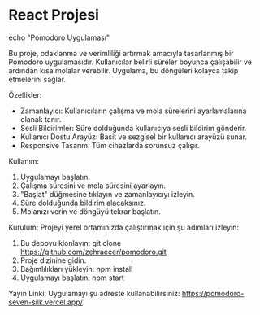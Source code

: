 # React Projesi


echo "Pomodoro Uygulaması"

Bu proje, odaklanma ve verimliliği artırmak amacıyla tasarlanmış bir Pomodoro uygulamasıdır. Kullanıcılar belirli süreler boyunca çalışabilir ve ardından kısa molalar verebilir. Uygulama, bu döngüleri kolayca takip etmelerini sağlar.

Özellikler:
- Zamanlayıcı: Kullanıcıların çalışma ve mola sürelerini ayarlamalarına olanak tanır.
- Sesli Bildirimler: Süre dolduğunda kullanıcıya sesli bildirim gönderir.
- Kullanıcı Dostu Arayüz: Basit ve sezgisel bir kullanıcı arayüzü sunar.
- Responsive Tasarım: Tüm cihazlarda sorunsuz çalışır.

Kullanım:
1. Uygulamayı başlatın.
2. Çalışma süresini ve mola süresini ayarlayın.
3. \"Başlat\" düğmesine tıklayın ve zamanlayıcıyı izleyin.
4. Süre dolduğunda bildirim alacaksınız.
5. Molanızı verin ve döngüyü tekrar başlatın.

Kurulum:
Projeyi yerel ortamınızda çalıştırmak için şu adımları izleyin:

1. Bu depoyu klonlayın:
    git clone https://github.com/zehraecer/pomodoro.git
2. Proje dizinine gidin.
3. Bağımlılıkları yükleyin:
    npm install
4. Uygulamayı başlatın:
    npm start

Yayın Linki:
Uygulamayı şu adreste kullanabilirsiniz: https://pomodoro-seven-silk.vercel.app/

